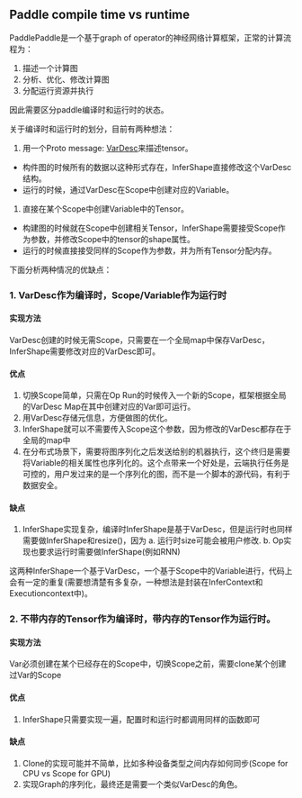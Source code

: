 ## Paddle compile time vs runtime

PaddlePaddle是一个基于graph of operator的神经网络计算框架，正常的计算流程为：

1. 描述一个计算图
1. 分析、优化、修改计算图
1. 分配运行资源并执行

因此需要区分paddle编译时和运行时的状态。

关于编译时和运行时的划分，目前有两种想法：

1. 用一个Proto message: [VarDesc](https://github.com/PaddlePaddle/Paddle/pull/3693/files#diff-f4d158d316b6354763633a7f1930e072R41)来描述tensor。
  - 构件图的时候所有的数据以这种形式存在，InferShape直接修改这个VarDesc结构。
  - 运行的时候，通过VarDesc在Scope中创建对应的Variable。
1. 直接在某个Scope中创建Variable中的Tensor。
  - 构建图的时候就在Scope中创建相关Tensor，InferShape需要接受Scope作为参数，并修改Scope中的tensor的shape属性。
  - 运行的时候直接接受同样的Scope作为参数，并为所有Tensor分配内存。

下面分析两种情况的优缺点：

### 1. VarDesc作为编译时，Scope/Variable作为运行时
#### 实现方法
VarDesc创建的时候无需Scope，只需要在一个全局map中保存VarDesc，InferShape需要修改对应的VarDesc即可。

#### 优点
1. 切换Scope简单，只需在Op Run的时候传入一个新的Scope，框架根据全局的VarDesc Map在其中创建对应的Var即可运行。
2. 用VarDesc存储元信息，方便做图的优化。
3. InferShape就可以不需要传入Scope这个参数，因为修改的VarDesc都存在于全局的map中
4. 在分布式场景下，需要将图序列化之后发送给别的机器执行，这个终归是需要将Variable的相关属性也序列化的。这个点带来一个好处是，云端执行任务是可控的，用户发过来的是一个序列化的图，而不是一个脚本的源代码，有利于数据安全。

#### 缺点
1. InferShape实现复杂，编译时InferShape是基于VarDesc，但是运行时也同样需要做InferShape和resize()，因为
	a. 运行时size可能会被用户修改.
	b. Op实现也要求运行时需要做InferShape(例如RNN)

这两种InferShape一个基于VarDesc，一个基于Scope中的Variable进行，代码上会有一定的重复(需要想清楚有多复杂，一种想法是封装在InferContext和Executioncontext中)。

### 2. 不带内存的Tensor作为编译时，带内存的Tensor作为运行时。
#### 实现方法
Var必须创建在某个已经存在的Scope中，切换Scope之前，需要clone某个创建过Var的Scope

#### 优点
1. InferShape只需要实现一遍，配置时和运行时都调用同样的函数即可

#### 缺点
1. Clone的实现可能并不简单，比如多种设备类型之间内存如何同步(Scope for CPU vs Scope for GPU)
1. 实现Graph的序列化，最终还是需要一个类似VarDesc的角色。
